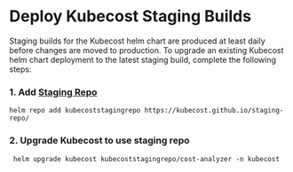 # Deploy Kubecost Staging Builds

Staging builds for the Kubecost helm chart are produced at least daily before changes are moved to production. 
To upgrade an existing Kubecost helm chart deployment to the latest staging build, complete the following steps: 

### 1. Add [Staging Repo](https://github.com/kubecost/staging-repo)

```
helm repo add kubecoststagingrepo https://kubecost.github.io/staging-repo/
```

### 2. Upgrade Kubecost to use staging repo 

```
 helm upgrade kubecost kubecoststagingrepo/cost-analyzer -n kubecost
```
